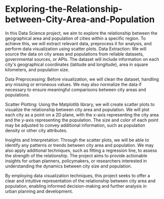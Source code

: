 # Exploring-the-Relationship-between-City-Area-and-Population
In this Data Science project, we aim to explore the relationship between the geographical area and population of cities within a specific region. To achieve this, we will extract relevant data, preprocess it for analysis, and perform data visualization using scatter plots.
Data Extraction:
We will source the data on city areas and populations from reliable datasets, governmental sources, or APIs. The dataset will include information on each city's geographical coordinates (latitude and longitude), area in square kilometers, and population size.

Data Preprocessing:
Before visualization, we will clean the dataset, handling any missing or erroneous values. We may also normalize the data if necessary to ensure meaningful comparisons between city areas and populations.

Scatter Plotting:
Using the Matplotlib library, we will create scatter plots to visualize the relationship between city area and population. We will plot each city as a point on a 2D plane, with the x-axis representing the city area and the y-axis representing the population. The size and color of each point may be adjusted to convey additional information, such as population density or other city attributes.

Insights and Interpretation:
Through the scatter plots, we will be able to identify any patterns or trends between city area and population. We may also apply additional techniques, such as fitting a regression line, to assess the strength of the relationship. The project aims to provide actionable insights for urban planners, policymakers, or researchers interested in understanding the dynamics between city size and population.

By employing data visualization techniques, this project seeks to offer a clear and intuitive representation of the relationship between city area and population, enabling informed decision-making and further analysis in urban planning and development.
